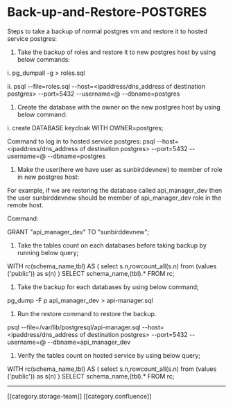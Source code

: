 # Back-up-and-Restore-POSTGRES

Steps to take a backup of normal postgres vm and restore it to hosted service postgres:

1. Take the backup of roles and restore it to new postgres host by using below commands:

i. pg\_dumpall -g > roles.sql

ii. psql --file=roles.sql --host=\<ipaddress/dns\_address of destination postgres> --port=5432 --username=@ --dbname=postgres

1. Create the database with the owner on the new postgres host by using below command:

i. create DATABASE keycloak WITH OWNER=postgres;

Command to log in to hosted service postgres: psql --host=\<ipaddress/dns\_address of destination postgres> --port=5432 --username=@ --dbname=postgres

1. Make the user(here we have user as sunbirddevnew) to member of role in new postgres host:

For example, if we are restoring the database called api\_manager\_dev then the user sunbirddevnew should be member of api\_manager\_dev role in the remote host.

Command:

GRANT "api\_manager\_dev" TO "sunbirddevnew";

1. Take the tables count on each databases before taking backup by running below query;

WITH rc(schema\_name,tbl) AS ( select s.n,rowcount\_all(s.n) from (values ('public')) as s(n) ) SELECT schema\_name,(tbl).\* FROM rc;

1. Take the backup for each databases by using below command;

pg\_dump -F p api\_manager\_dev > api-manager.sql

1. Run the restore command to restore the backup.

psql --file=/var/lib/postgresql/api-manager.sql --host=\<ipaddress/dns\_address of destination postgres>  --port=5432 --username=@ --dbname=api\_manager\_dev

1. Verify the tables count on hosted service by using below query;

WITH rc(schema\_name,tbl) AS ( select s.n,rowcount\_all(s.n) from (values ('public')) as s(n) ) SELECT schema\_name,(tbl).\* FROM rc;

***

\[\[category.storage-team]] \[\[category.confluence]]
